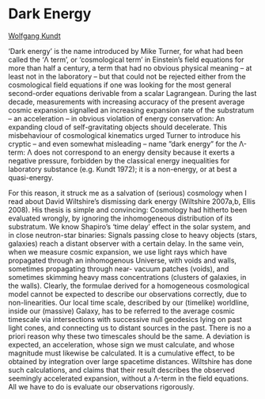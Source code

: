 # Dark Energy

[Wolfgang Kundt](https://arxiv.org/abs/0902.3151)

‘Dark energy’ is the name introduced by Mike Turner, for what had been
called the ‘Λ term’, or ‘cosmological term’ in Einstein’s field
equations for more than half a century, a term that had no obvious
physical meaning – at least not in the laboratory – but that could not
be rejected either from the cosmological field equations if one was
looking for the most general second-order equations derivable from a
scalar Lagrangean. During the last decade, measurements with
increasing accuracy of the present average cosmic expansion signalled
an increasing expansion rate of the substratum – an acceleration – in
obvious violation of energy conservation: An expanding cloud of
self-gravitating objects should decelerate. This misbehaviour of
cosmological kinematics urged Turner to introduce his cryptic – and
even somewhat misleading – name ”dark energy” for the Λ-term: Λ does
not correspond to an energy density because it exerts a negative
pressure, forbidden by the classical energy inequalities for
laboratory substance (e.g. Kundt 1972); it is a non-energy, or at best
a quasi-energy.

For this reason, it struck me as a salvation of (serious) cosmology
when I read about David Wiltshire’s dismissing dark energy (Wiltshire
2007a,b, Ellis 2008). His thesis is simple and convincing: Cosmology
had hitherto been evaluated wrongly, by ignoring the inhomogeneous
distribution of its substratum. We know Shapiro’s ‘time delay’ effect
in the solar system, and in close neutron-star binaries: Signals
passing close to heavy objects (stars, galaxies) reach a distant
observer with a certain delay. In the same vein, when we measure
cosmic expansion, we use light rays which have propagated through an
inhomogenous Universe, with voids and walls, sometimes propagating
through near- vacuum patches (voids), and sometimes skimming heavy
mass concentrations (clusters of galaxies, in the walls). Clearly, the
formulae derived for a homogeneous cosmological model cannot be
expected to describe our observations correctly, due to
non-linearities.  Our local time scale, described by our (timelike)
worldline, inside our (massive) Galaxy, has to be referred to the
average cosmic timescale via intersections with successive null
geodesics lying on past light cones, and connecting us to distant
sources in the past.  There is no a priori reason why these two
timescales should be the same. A deviation is expected, an
acceleration, whose sign we must calculate, and whose magnitude must
likewise be calculated. It is a cumulative effect, to be obtained by
integration over large spacetime distances. Wiltshire has done such
calculations, and claims that their result describes the observed
seemingly accelerated expansion, without a Λ-term in the field
equations. All we have to do is evaluate our observations rigorously.